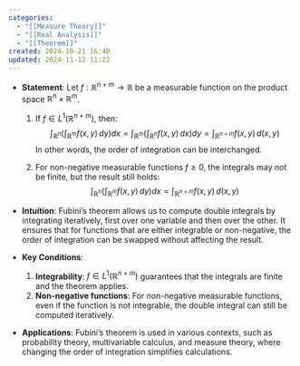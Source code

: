 ```yaml
---
categories:
  - "[[Measure Theory]]"
  - "[[Real Analysis]]"
  - "[[Theorem]]"
created: 2024-10-21 16:40
updated: 2024-11-12 11:22
---
```

- **Statement**: Let $f: \mathbb{R}^{n+m} \to \mathbb{R}$ be a measurable function on the product space $\mathbb{R}^n \times \mathbb{R}^m$.

  1. If $f \in L^1(\mathbb{R}^{n+m})$, then:
     $$
     \int_{\mathbb{R}^n} \left( \int_{\mathbb{R}^m} f(x, y) \, dy \right) dx = \int_{\mathbb{R}^m} \left( \int_{\mathbb{R}^n} f(x, y) \, dx \right) dy = \int_{\mathbb{R}^{n+m}} f(x, y) \, d(x, y)
     $$
     In other words, the order of integration can be interchanged.

  2. For non-negative measurable functions $f \geq 0$, the integrals may not be finite, but the result still holds:
     $$
     \int_{\mathbb{R}^n} \left( \int_{\mathbb{R}^m} f(x, y) \, dy \right) dx = \int_{\mathbb{R}^{n+m}} f(x, y) \, d(x, y)
     $$

- **Intuition**: Fubini’s theorem allows us to compute double integrals by integrating iteratively, first over one variable and then over the other. It ensures that for functions that are either integrable or non-negative, the order of integration can be swapped without affecting the result.

- **Key Conditions**:
  1. **Integrability**: $f \in L^1(\mathbb{R}^{n+m})$ guarantees that the integrals are finite and the theorem applies.
  2. **Non-negative functions**: For non-negative measurable functions, even if the function is not integrable, the double integral can still be computed iteratively.

- **Applications**: Fubini’s theorem is used in various contexts, such as probability theory, multivariable calculus, and measure theory, where changing the order of integration simplifies calculations.